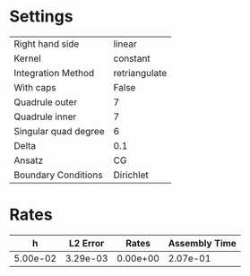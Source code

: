 # Settings
| | |
| --- | --- |
| Right hand side | linear |
| Kernel | constant |
| Integration Method | retriangulate |
| With caps | False |
| Quadrule outer | 7 |
| Quadrule inner | 7 |
| Singular quad degree | 6 |
| Delta | 0.1 |
| Ansatz | CG |
| Boundary Conditions | Dirichlet |
# Rates
| h| L2 Error| Rates| Assembly Time| 
|---|---|---|---|
| 5.00e-02 | 3.29e-03 | 0.00e+00 | 2.07e-01 |
